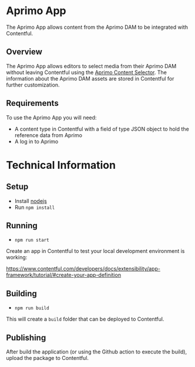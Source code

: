 # Aprimo App

The Aprimo App allows content from the Aprimo DAM to be integrated with Contentful.

## Overview

The Aprimo App allows editors to select media from their Aprimo DAM without leaving Contentful using the [Aprimo Content Selector](https://developers.aprimo.com/digital-asset-management/aprimo-integration-tools/aprimo-content-selector/). The information about the Aprimo DAM assets are stored in Contentful for further customization.

## Requirements

To use the Aprimo App you will need:

- A content type in Contentful with a field of type JSON object to hold the reference data from Aprimo
- A log in to Aprimo

# Technical Information

## Setup

- Install [nodejs](https://nodejs.org/en)
- Run `npm install`

## Running

- `npm run start`

Create an app in Contentful to test your local development environment is working:

https://www.contentful.com/developers/docs/extensibility/app-framework/tutorial/#create-your-app-definition

## Building

- `npm run build`

This will create a `build` folder that can be deployed to Contentful.

## Publishing

After build the application (or using the Github action to execute the build), upload the package to Contentful.
